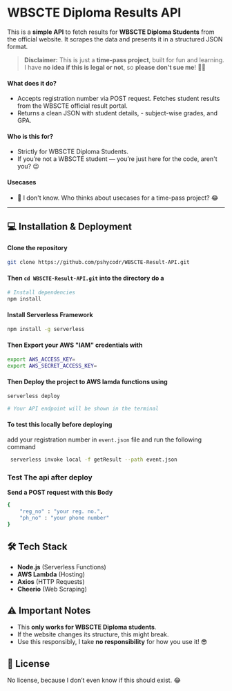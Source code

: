 # WBSCTE Diploma Results API

This is a **simple API** to fetch results for **WBSCTE Diploma Students** from the official website. It scrapes the data and presents it in a structured JSON format.

> **Disclaimer:** This is just a **time-pass project**, built for fun and learning. I have **no idea if this is legal or not**, so **please don’t sue me**! 🥺🤕

#### What does it do?
- Accepts registration number via POST request.
Fetches student results from the WBSCTE official result portal.
- Returns a clean JSON with student details, - subject-wise grades, and GPA.

#### Who is this for?
- Strictly for WBSCTE Diploma Students.
- If you’re not a WBSCTE student — you’re just here for the code, aren't you? 😉

#### Usecases
- 🤔 I don't know. Who thinks about usecases for a time-pass project? 😂

---

## 💻 Installation & Deployment

#### Clone the repository
```bash
git clone https://github.com/pshycodr/WBSCTE-Result-API.git
```

#### Then `cd WBSCTE-Result-API.git` into the directory do a
```bash
# Install dependencies
npm install
```
#### Install Serverless Framework 
```bash
npm install -g serverless
```

#### Then Export your AWS **"IAM"** credentials with
```bash
export AWS_ACCESS_KEY=
export AWS_SECRET_ACCESS_KEY=
```

#### Then Deploy the project to AWS lamda functions using
```bash
serverless deploy

# Your API endpoint will be shown in the terminal
```

#### To test this locally before deploying
add your registration number in `event.json` file and run the following command
```bash
 serverless invoke local -f getResult --path event.json
```

### Test The api after deploy
**Send a POST request with this Body**
```bash
{
    "reg_no" : "your reg. no.",
    "ph_no" : "your phone number"
}

```


## 🛠 Tech Stack
- **Node.js** (Serverless Functions)
- **AWS Lambda** (Hosting)
- **Axios** (HTTP Requests)
- **Cheerio** (Web Scraping)


## ⚠️ Important Notes
- This **only works for WBSCTE Diploma students**.
- If the website changes its structure, this might break.
- Use this responsibly, I take **no responsibility** for how you use it! 😎

## 📜 License
No license, because I don’t even know if this should exist. 😂

